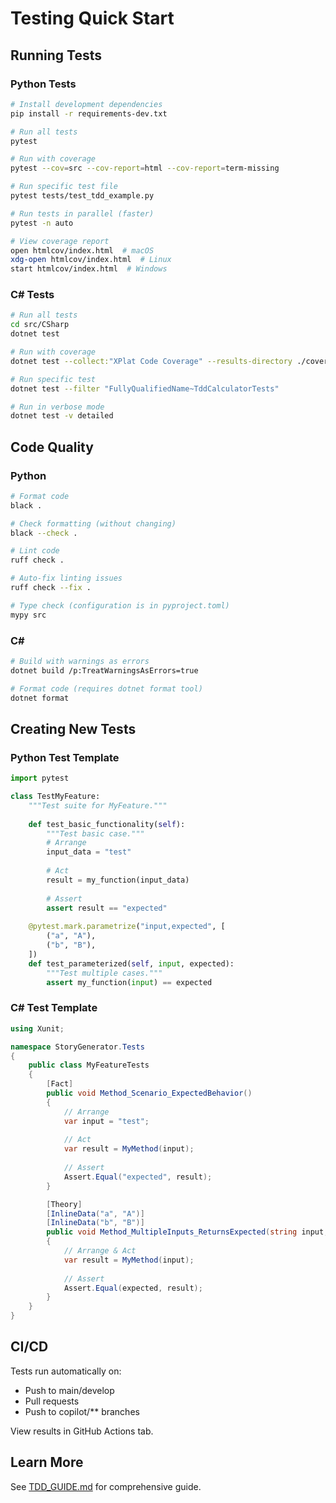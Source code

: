 # Testing Quick Start

## Running Tests

### Python Tests

```bash
# Install development dependencies
pip install -r requirements-dev.txt

# Run all tests
pytest

# Run with coverage
pytest --cov=src --cov-report=html --cov-report=term-missing

# Run specific test file
pytest tests/test_tdd_example.py

# Run tests in parallel (faster)
pytest -n auto

# View coverage report
open htmlcov/index.html  # macOS
xdg-open htmlcov/index.html  # Linux
start htmlcov/index.html  # Windows
```

### C# Tests

```bash
# Run all tests
cd src/CSharp
dotnet test

# Run with coverage
dotnet test --collect:"XPlat Code Coverage" --results-directory ./coverage

# Run specific test
dotnet test --filter "FullyQualifiedName~TddCalculatorTests"

# Run in verbose mode
dotnet test -v detailed
```

## Code Quality

### Python

```bash
# Format code
black .

# Check formatting (without changing)
black --check .

# Lint code
ruff check .

# Auto-fix linting issues
ruff check --fix .

# Type check (configuration is in pyproject.toml)
mypy src
```

### C#

```bash
# Build with warnings as errors
dotnet build /p:TreatWarningsAsErrors=true

# Format code (requires dotnet format tool)
dotnet format
```

## Creating New Tests

### Python Test Template

```python
import pytest

class TestMyFeature:
    """Test suite for MyFeature."""
    
    def test_basic_functionality(self):
        """Test basic case."""
        # Arrange
        input_data = "test"
        
        # Act
        result = my_function(input_data)
        
        # Assert
        assert result == "expected"
    
    @pytest.mark.parametrize("input,expected", [
        ("a", "A"),
        ("b", "B"),
    ])
    def test_parameterized(self, input, expected):
        """Test multiple cases."""
        assert my_function(input) == expected
```

### C# Test Template

```csharp
using Xunit;

namespace StoryGenerator.Tests
{
    public class MyFeatureTests
    {
        [Fact]
        public void Method_Scenario_ExpectedBehavior()
        {
            // Arrange
            var input = "test";
            
            // Act
            var result = MyMethod(input);
            
            // Assert
            Assert.Equal("expected", result);
        }

        [Theory]
        [InlineData("a", "A")]
        [InlineData("b", "B")]
        public void Method_MultipleInputs_ReturnsExpected(string input, string expected)
        {
            // Arrange & Act
            var result = MyMethod(input);
            
            // Assert
            Assert.Equal(expected, result);
        }
    }
}
```

## CI/CD

Tests run automatically on:
- Push to main/develop
- Pull requests
- Push to copilot/** branches

View results in GitHub Actions tab.

## Learn More

See [TDD_GUIDE.md](../docs/TDD_GUIDE.md) for comprehensive guide.
